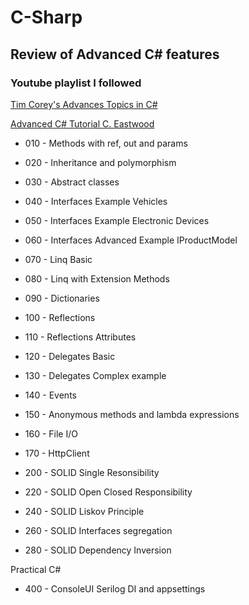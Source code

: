 # C-Sharp

## Review of Advanced C# features  

### Youtube playlist I followed  

[Tim Corey's Advances Topics in C#](https://www.youtube.com/playlist?list=PLLWMQd6PeGY12yNE714jffLFnMVZCwvvZ)

[Advanced C# Tutorial C. Eastwood](https://www.youtube.com/playlist?list=PL1OYTSGn7ia-drv5-xugztYN6D9Jx2wJX)

- 010 - Methods with ref, out and params  
- 020 - Inheritance and polymorphism  
- 030 - Abstract classes  
- 040 - Interfaces Example Vehicles  
- 050 - Interfaces Example Electronic Devices  
- 060 - Interfaces Advanced Example IProductModel  
- 070 - Linq Basic  
- 080 - Linq with Extension Methods  
- 090 - Dictionaries  
- 100 - Reflections  
- 110 - Reflections Attributes  
- 120 - Delegates Basic  
- 130 - Delegates Complex example  
- 140 - Events  
- 150 - Anonymous methods and lambda expressions  
- 160 - File I/O
- 170 - HttpClient

- 200 - SOLID Single Resonsibility  
- 220 - SOLID Open Closed Responsibility  
- 240 - SOLID Liskov Principle  
- 260 - SOLID Interfaces segregation  
- 280 - SOLID Dependency Inversion  

Practical C#  

- 400 - ConsoleUI Serilog DI and appsettings
